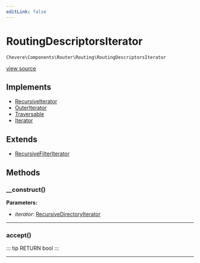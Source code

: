 ```yaml
---
editLink: false
---
```


# RoutingDescriptorsIterator

`Chevere\Components\Router\Routing\RoutingDescriptorsIterator`

[view source](https://github.com/chevere/chevere/blob/master/src/Chevere/Components/Router/Routing/RoutingDescriptorsIterator.php)

## Implements

- [RecursiveIterator](https://www.php.net/manual/class.recursiveiterator)
- [OuterIterator](https://www.php.net/manual/class.outeriterator)
- [Traversable](https://www.php.net/manual/class.traversable)
- [Iterator](https://www.php.net/manual/class.iterator)

## Extends

- [RecursiveFilterIterator](https://www.php.net/manual/class.recursivefilteriterator)

## Methods

### __construct()

**Parameters:**

- *iterator*: [RecursiveDirectoryIterator](https://www.php.net/manual/class.recursivedirectoryiterator)

---

### accept()

::: tip RETURN
bool
:::

---
